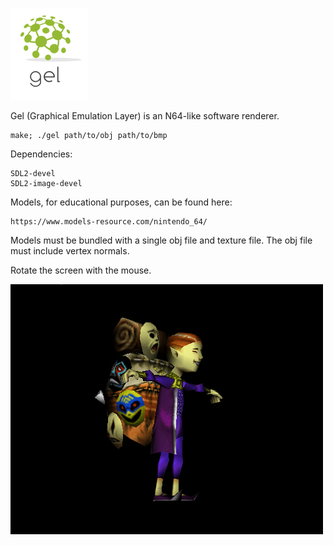 ![screenshot](img/logo.png)

Gel (Graphical Emulation Layer) is an N64-like software renderer.

    make; ./gel path/to/obj path/to/bmp

Dependencies:

    SDL2-devel
    SDL2-image-devel

Models, for educational purposes, can be found here:

    https://www.models-resource.com/nintendo_64/

Models must be bundled with a single obj file and texture file. The obj file
must include vertex normals.

Rotate the screen with the mouse.

![screenshot](img/salesman.gif)
